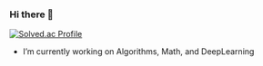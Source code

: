 ### Hi there 👋

[![Solved.ac Profile](http://mazassumnida.wtf/api/generate_badge?boj={syleekr})](https://solved.ac/{syleekr})

- I’m currently working on Algorithms, Math, and DeepLearning
